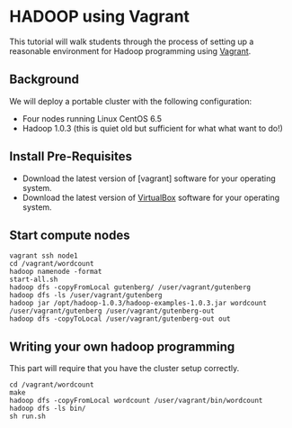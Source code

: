 # HADOOP using Vagrant

This tutorial will walk students through the process of setting up a reasonable environment for Hadoop programming using [Vagrant](http://www.vagrantup.com).  

## Background

We will deploy a portable cluster with the following configuration:
* Four nodes running Linux CentOS 6.5
* Hadoop 1.0.3 (this is quiet old but sufficient for what what want to do!)

## Install Pre-Requisites

* Download the latest version of [vagrant] software for your operating system.
* Download the latest version of [VirtualBox](http://virtualbox.org) software for your operating system.

## Start compute nodes

```
vagrant ssh node1
cd /vagrant/wordcount
hadoop namenode -format
start-all.sh
hadoop dfs -copyFromLocal gutenberg/ /user/vagrant/gutenberg
hadoop dfs -ls /user/vagrant/gutenberg
hadoop jar /opt/hadoop-1.0.3/hadoop-examples-1.0.3.jar wordcount /user/vagrant/gutenberg /user/vagrant/gutenberg-out
hadoop dfs -copyToLocal /user/vagrant/gutenberg-out out
```

## Writing your own hadoop programming

This part will require that you have the cluster setup correctly.

```
cd /vagrant/wordcount
make
hadoop dfs -copyFromLocal wordcount /user/vagrant/bin/wordcount
hadoop dfs -ls bin/
sh run.sh
```
